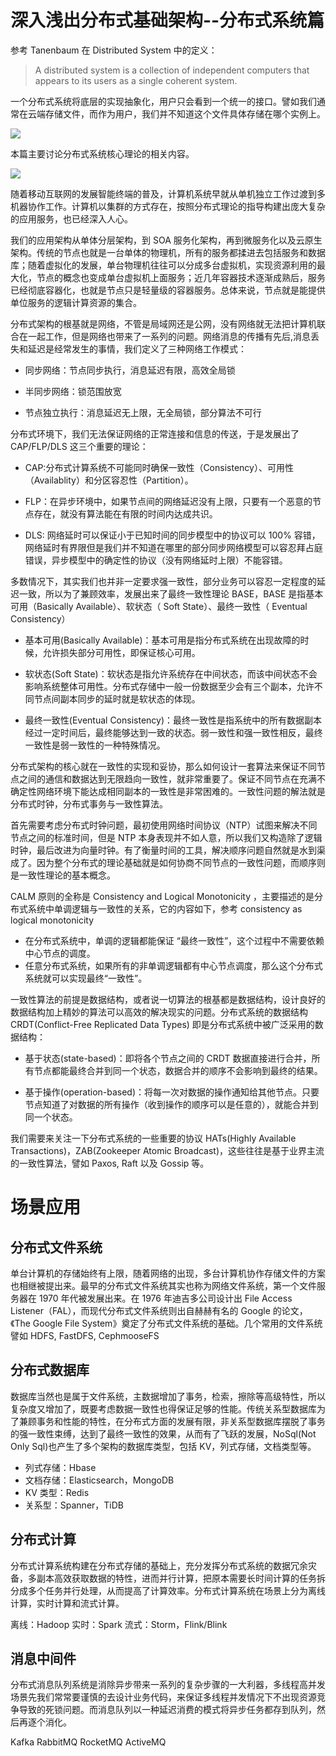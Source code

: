 # 深入浅出分布式基础架构--分布式系统篇

参考 Tanenbaum 在 Distributed System 中的定义：

> A distributed system is a collection of independent computers that appears to its users as a single coherent system.

一个分布式系统将底层的实现抽象化，用户只会看到一个统一的接口。譬如我们通常在云端存储文件，而作为用户，我们并不知道这个文件具体存储在哪个实例上。

![](https://i.postimg.cc/GhmVHR43/image.png)

本篇主要讨论分布式系统核心理论的相关内容。

![](https://i.postimg.cc/GtrwtKbg/image.png)

随着移动互联网的发展智能终端的普及，计算机系统早就从单机独立工作过渡到多机器协作工作。计算机以集群的方式存在，按照分布式理论的指导构建出庞大复杂的应用服务，也已经深入人心。

我们的应用架构从单体分层架构，到 SOA 服务化架构，再到微服务化以及云原生架构。传统的节点也就是一台单体的物理机，所有的服务都揉进去包括服务和数据库；随着虚拟化的发展，单台物理机往往可以分成多台虚拟机，实现资源利用的最大化，节点的概念也变成单台虚拟机上面服务；近几年容器技术逐渐成熟后，服务已经彻底容器化，也就是节点只是轻量级的容器服务。总体来说，节点就是能提供单位服务的逻辑计算资源的集合。

分布式架构的根基就是网络，不管是局域网还是公网，没有网络就无法把计算机联合在一起工作，但是网络也带来了一系列的问题。网络消息的传播有先后,消息丢失和延迟是经常发生的事情，我们定义了三种网络工作模式：

- 同步网络：节点同步执行，消息延迟有限，高效全局锁

- 半同步网络：锁范围放宽

- 节点独立执行：消息延迟无上限，无全局锁，部分算法不可行

分布式环境下，我们无法保证网络的正常连接和信息的传送，于是发展出了 CAP/FLP/DLS 这三个重要的理论：

- CAP:分布式计算系统不可能同时确保一致性（Consistency）、可用性（Availablity）和分区容忍性（Partition）。

- FLP：在异步环境中，如果节点间的网络延迟没有上限，只要有一个恶意的节点存在，就没有算法能在有限的时间内达成共识。

- DLS: 网络延时可以保证小于已知时间的同步模型中的协议可以 100% 容错，网络延时有界限但是我们并不知道在哪里的部分同步网络模型可以容忍拜占庭错误，异步模型中的确定性的协议（没有网络延时上限）不能容错。

多数情况下，其实我们也并非一定要求强一致性，部分业务可以容忍一定程度的延迟一致，所以为了兼顾效率，发展出来了最终一致性理论 BASE，BASE 是指基本可用（Basically Available）、软状态（ Soft State）、最终一致性（ Eventual Consistency）

- 基本可用(Basically Available)：基本可用是指分布式系统在出现故障的时候，允许损失部分可用性，即保证核心可用。

- 软状态(Soft State)：软状态是指允许系统存在中间状态，而该中间状态不会影响系统整体可用性。分布式存储中一般一份数据至少会有三个副本，允许不同节点间副本同步的延时就是软状态的体现。

- 最终一致性(Eventual Consistency)：最终一致性是指系统中的所有数据副本经过一定时间后，最终能够达到一致的状态。弱一致性和强一致性相反，最终一致性是弱一致性的一种特殊情况。

分布式架构的核心就在一致性的实现和妥协，那么如何设计一套算法来保证不同节点之间的通信和数据达到无限趋向一致性，就非常重要了。保证不同节点在充满不确定性网络环境下能达成相同副本的一致性是非常困难的。一致性问题的解法就是分布式时钟，分布式事务与一致性算法。

首先需要考虑分布式时钟问题，最初使用网络时间协议（NTP）试图来解决不同节点之间的标准时间，但是 NTP 本身表现并不如人意，所以我们又构造除了逻辑时钟，最后改进为向量时钟。有了衡量时间的工具，解决顺序问题自然就是水到渠成了。因为整个分布式的理论基础就是如何协商不同节点的一致性问题，而顺序则是一致性理论的基本概念。

CALM 原则的全称是 Consistency and Logical Monotonicity ，主要描述的是分布式系统中单调逻辑与一致性的关系，它的内容如下，参考 consistency as logical monotonicity

- 在分布式系统中，单调的逻辑都能保证 “最终一致性”，这个过程中不需要依赖中心节点的调度。
- 任意分布式系统，如果所有的非单调逻辑都有中心节点调度，那么这个分布式系统就可以实现最终“一致性”。

一致性算法的前提是数据结构，或者说一切算法的根基都是数据结构，设计良好的数据结构加上精妙的算法可以高效的解决现实的问题。分布式系统的数据结构 CRDT(Conflict-Free Replicated Data Types) 即是分布式系统中被广泛采用的数据结构：

- 基于状态(state-based)：即将各个节点之间的 CRDT 数据直接进行合并，所有节点都能最终合并到同一个状态，数据合并的顺序不会影响到最终的结果。

- 基于操作(operation-based)：将每一次对数据的操作通知给其他节点。只要节点知道了对数据的所有操作（收到操作的顺序可以是任意的），就能合并到同一个状态。

我们需要来关注一下分布式系统的一些重要的协议 HATs(Highly Available Transactions)，ZAB(Zookeeper Atomic Broadcast)，这些往往是基于业界主流的一致性算法，譬如 Paxos, Raft 以及 Gossip 等。

# 场景应用

## 分布式文件系统

单台计算机的存储始终有上限，随着网络的出现，多台计算机协作存储文件的方案也相继被提出来。最早的分布式文件系统其实也称为网络文件系统，第一个文件服务器在 1970 年代被发展出来。在 1976 年迪吉多公司设计出 File Access Listener（FAL），而现代分布式文件系统则出自赫赫有名的 Google 的论文，《The Google File System》奠定了分布式文件系统的基础。几个常用的文件系统譬如 HDFS, FastDFS, CephmooseFS

## 分布式数据库

数据库当然也是属于文件系统，主数据增加了事务，检索，擦除等高级特性，所以复杂度又增加了，既要考虑数据一致性也得保证足够的性能。传统关系型数据库为了兼顾事务和性能的特性，在分布式方面的发展有限，非关系型数据库摆脱了事务的强一致性束缚，达到了最终一致性的效果，从而有了飞跃的发展，NoSql(Not Only Sql)也产生了多个架构的数据库类型，包括 KV，列式存储，文档类型等。

- 列式存储：Hbase
- 文档存储：Elasticsearch，MongoDB
- KV 类型：Redis
- 关系型：Spanner，TiDB

## 分布式计算

分布式计算系统构建在分布式存储的基础上，充分发挥分布式系统的数据冗余灾备，多副本高效获取数据的特性，进而并行计算，把原本需要长时间计算的任务拆分成多个任务并行处理，从而提高了计算效率。分布式计算系统在场景上分为离线计算，实时计算和流式计算。

离线：Hadoop
实时：Spark
流式：Storm，Flink/Blink

## 消息中间件

分布式消息队列系统是消除异步带来一系列的复杂步骤的一大利器，多线程高并发场景先我们常常要谨慎的去设计业务代码，来保证多线程并发情况下不出现资源竞争导致的死锁问题。而消息队列以一种延迟消费的模式将异步任务都存到队列，然后再逐个消化。

Kafka
RabbitMQ
RocketMQ
ActiveMQ
